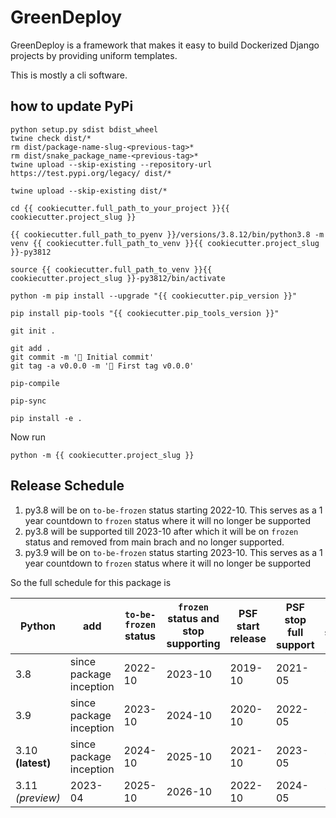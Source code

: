 # GreenDeploy

GreenDeploy is a framework that makes it easy to build Dockerized Django projects
by providing uniform templates.

This is mostly a cli software.

## how to update PyPi

```
python setup.py sdist bdist_wheel
twine check dist/*
rm dist/package-name-slug-<previous-tag>*
rm dist/snake_package_name-<previous-tag>*
twine upload --skip-existing --repository-url https://test.pypi.org/legacy/ dist/*

twine upload --skip-existing dist/*
```

```
cd {{ cookiecutter.full_path_to_your_project }}{{ cookiecutter.project_slug }}

{{ cookiecutter.full_path_to_pyenv }}/versions/3.8.12/bin/python3.8 -m venv {{ cookiecutter.full_path_to_venv }}{{ cookiecutter.project_slug }}-py3812

source {{ cookiecutter.full_path_to_venv }}{{ cookiecutter.project_slug }}-py3812/bin/activate

python -m pip install --upgrade "{{ cookiecutter.pip_version }}"

pip install pip-tools "{{ cookiecutter.pip_tools_version }}"

git init .

git add .
git commit -m '🎉 Initial commit'
git tag -a v0.0.0 -m '🔖 First tag v0.0.0'

pip-compile

pip-sync

pip install -e .
```

Now run

```
python -m {{ cookiecutter.project_slug }}
```

## Release Schedule

1. py3.8 will be on `to-be-frozen` status starting 2022-10. This serves as a 1 year countdown to `frozen` status where it will no longer be supported
2. py3.8 will be supported till 2023-10 after which it will be on `frozen` status and removed from main brach and no longer supported.
3. py3.9 will be on `to-be-frozen` status starting 2023-10. This serves as a 1 year countdown to `frozen` status where it will no longer be supported

So the full schedule for this package is

| Python | add | `to-be-frozen` status | `frozen` status and stop supporting | PSF start release | PSF stop full support | PSF stop security fix |
|---|---|---|---|---|---|---|
| 3.8 | since package inception | 2022-10 | 2023-10 | 2019-10 | 2021-05 | 2024-10 |
| 3.9 | since package inception | 2023-10 | 2024-10 | 2020-10 | 2022-05 | 2025-10 |
| 3.10 **(latest)** | since package inception | 2024-10 | 2025-10 | 2021-10 | 2023-05 | 2026-10 |
| 3.11 *(preview)* | 2023-04 |2025-10 | 2026-10 | 2022-10 | 2024-05 | 2027-10 |
